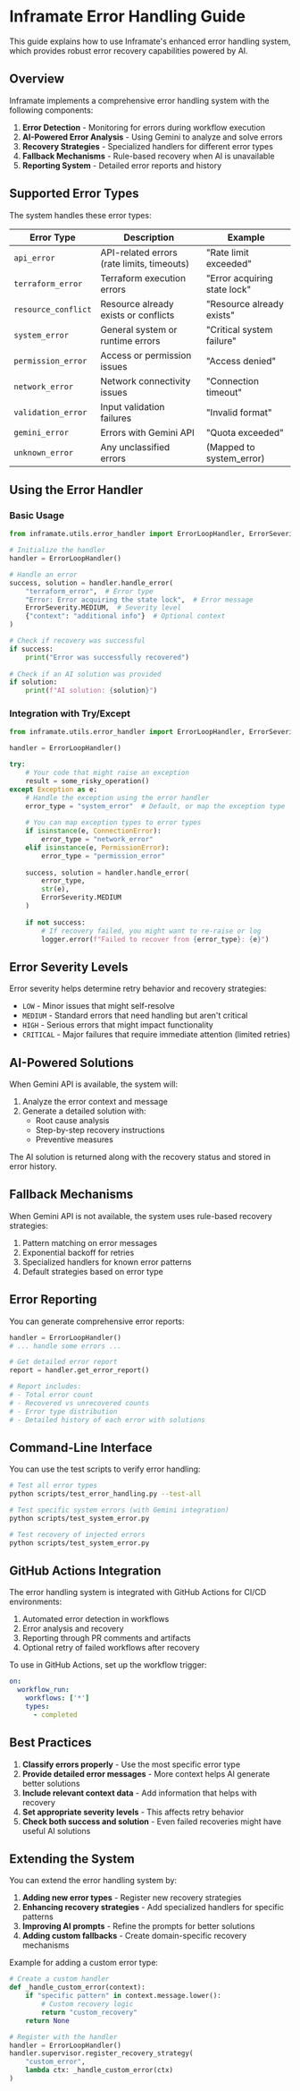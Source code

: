 # Inframate Error Handling Guide

This guide explains how to use Inframate's enhanced error handling system, which provides robust error recovery capabilities powered by AI.

## Overview

Inframate implements a comprehensive error handling system with the following components:

1. **Error Detection** - Monitoring for errors during workflow execution
2. **AI-Powered Error Analysis** - Using Gemini to analyze and solve errors
3. **Recovery Strategies** - Specialized handlers for different error types
4. **Fallback Mechanisms** - Rule-based recovery when AI is unavailable
5. **Reporting System** - Detailed error reports and history

## Supported Error Types

The system handles these error types:

| Error Type | Description | Example |
|------------|-------------|---------|
| `api_error` | API-related errors (rate limits, timeouts) | "Rate limit exceeded" |
| `terraform_error` | Terraform execution errors | "Error acquiring state lock" |
| `resource_conflict` | Resource already exists or conflicts | "Resource already exists" |
| `system_error` | General system or runtime errors | "Critical system failure" |
| `permission_error` | Access or permission issues | "Access denied" |
| `network_error` | Network connectivity issues | "Connection timeout" |
| `validation_error` | Input validation failures | "Invalid format" |
| `gemini_error` | Errors with Gemini API | "Quota exceeded" |
| `unknown_error` | Any unclassified errors | (Mapped to system_error) |

## Using the Error Handler

### Basic Usage

```python
from inframate.utils.error_handler import ErrorLoopHandler, ErrorSeverity

# Initialize the handler
handler = ErrorLoopHandler()

# Handle an error
success, solution = handler.handle_error(
    "terraform_error",  # Error type
    "Error: Error acquiring the state lock",  # Error message
    ErrorSeverity.MEDIUM,  # Severity level
    {"context": "additional info"}  # Optional context
)

# Check if recovery was successful
if success:
    print("Error was successfully recovered")
    
# Check if an AI solution was provided
if solution:
    print(f"AI solution: {solution}")
```

### Integration with Try/Except

```python
from inframate.utils.error_handler import ErrorLoopHandler, ErrorSeverity

handler = ErrorLoopHandler()

try:
    # Your code that might raise an exception
    result = some_risky_operation()
except Exception as e:
    # Handle the exception using the error handler
    error_type = "system_error"  # Default, or map the exception type
    
    # You can map exception types to error types
    if isinstance(e, ConnectionError):
        error_type = "network_error"
    elif isinstance(e, PermissionError):
        error_type = "permission_error"
    
    success, solution = handler.handle_error(
        error_type,
        str(e),
        ErrorSeverity.MEDIUM
    )
    
    if not success:
        # If recovery failed, you might want to re-raise or log
        logger.error(f"Failed to recover from {error_type}: {e}")
```

## Error Severity Levels

Error severity helps determine retry behavior and recovery strategies:

- `LOW` - Minor issues that might self-resolve
- `MEDIUM` - Standard errors that need handling but aren't critical
- `HIGH` - Serious errors that might impact functionality
- `CRITICAL` - Major failures that require immediate attention (limited retries)

## AI-Powered Solutions

When Gemini API is available, the system will:

1. Analyze the error context and message
2. Generate a detailed solution with:
   - Root cause analysis
   - Step-by-step recovery instructions
   - Preventive measures

The AI solution is returned along with the recovery status and stored in error history.

## Fallback Mechanisms

When Gemini API is not available, the system uses rule-based recovery strategies:

1. Pattern matching on error messages
2. Exponential backoff for retries
3. Specialized handlers for known error patterns
4. Default strategies based on error type

## Error Reporting

You can generate comprehensive error reports:

```python
handler = ErrorLoopHandler()
# ... handle some errors ...

# Get detailed error report
report = handler.get_error_report()

# Report includes:
# - Total error count
# - Recovered vs unrecovered counts
# - Error type distribution
# - Detailed history of each error with solutions
```

## Command-Line Interface

You can use the test scripts to verify error handling:

```bash
# Test all error types
python scripts/test_error_handling.py --test-all

# Test specific system errors (with Gemini integration)
python scripts/test_system_error.py

# Test recovery of injected errors
python scripts/test_system_error.py
```

## GitHub Actions Integration

The error handling system is integrated with GitHub Actions for CI/CD environments:

1. Automated error detection in workflows
2. Error analysis and recovery
3. Reporting through PR comments and artifacts
4. Optional retry of failed workflows after recovery

To use in GitHub Actions, set up the workflow trigger:

```yaml
on:
  workflow_run:
    workflows: ['*']
    types:
      - completed
```

## Best Practices

1. **Classify errors properly** - Use the most specific error type
2. **Provide detailed error messages** - More context helps AI generate better solutions
3. **Include relevant context data** - Add information that helps with recovery
4. **Set appropriate severity levels** - This affects retry behavior
5. **Check both success and solution** - Even failed recoveries might have useful AI solutions

## Extending the System

You can extend the error handling system by:

1. **Adding new error types** - Register new recovery strategies
2. **Enhancing recovery strategies** - Add specialized handlers for specific patterns
3. **Improving AI prompts** - Refine the prompts for better solutions
4. **Adding custom fallbacks** - Create domain-specific recovery mechanisms

Example for adding a custom error type:

```python
# Create a custom handler
def _handle_custom_error(context):
    if "specific pattern" in context.message.lower():
        # Custom recovery logic
        return "custom_recovery"
    return None

# Register with the handler
handler = ErrorLoopHandler()
handler.supervisor.register_recovery_strategy(
    "custom_error",
    lambda ctx: _handle_custom_error(ctx)
)
``` 